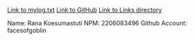 [Link to mylog.txt](TXT/mylog.txt)
[Link to GitHub](https://github.com/facesofgoblin/os241)
[Link to Links directory](LINKS/)

Name: Rana Koesumastuti
NPM: 2206083496
Github Account: facesofgoblin

